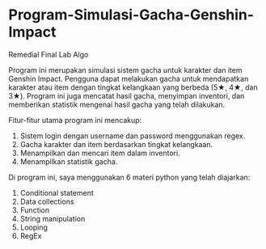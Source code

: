 # Program-Simulasi-Gacha-Genshin-Impact
Remedial Final Lab Algo

Program ini merupakan simulasi sistem gacha untuk karakter dan item Genshin Impact. Pengguna dapat melakukan gacha untuk mendapatkan karakter atau item dengan tingkat kelangkaan yang berbeda (5★, 4★, dan 3★). Program ini juga mencatat hasil gacha, menyimpan inventori, dan memberikan statistik mengenai hasil gacha yang telah dilakukan.

Fitur-fitur utama program ini mencakup:
1. Sistem login dengan username dan password menggunakan regex.
2. Gacha karakter dan item berdasarkan tingkat kelangkaan.
3. Menampilkan dan mencari item dalam inventori.
4. Menampilkan statistik gacha.

Di program ini, saya menggunakan 6 materi python yang telah diajarkan:
1. Conditional statement
2. Data collections
3. Function
4. String manipulation
5. Looping
6. RegEx
